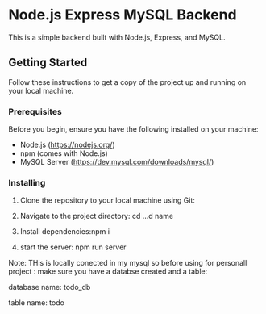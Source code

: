 # Node.js Express MySQL Backend

This is a simple backend built with Node.js, Express, and MySQL.

## Getting Started

Follow these instructions to get a copy of the project up and running on your local machine.

### Prerequisites

Before you begin, ensure you have the following installed on your machine:

- Node.js (https://nodejs.org/)
- npm (comes with Node.js)
- MySQL Server (https://dev.mysql.com/downloads/mysql/)

### Installing

1. Clone the repository to your local machine using Git:


2. Navigate to the project directory: cd ...d name


3. Install dependencies:npm i

4. start the server: npm run server

Note: THis is locally conected in my mysql so before using for personall project :
make sure you have a databse created and a table:


database name: todo_db

table name: todo


